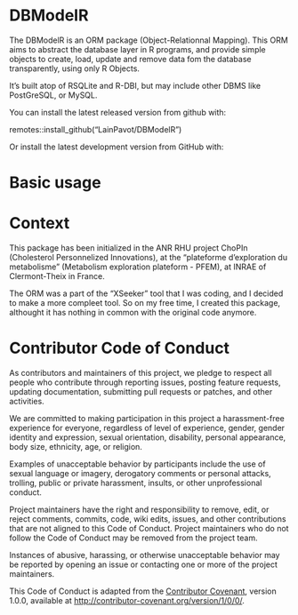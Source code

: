 
# DBModelR

The DBModelR is an ORM package (Object-Relationnal Mapping). This ORM
aims to abstract the database layer in R programs, and provide simple
objects to create, load, update and remove data fom the database
transparently, using only R Objects.

It’s built atop of RSQLite and R-DBI, but may include other DBMS like
PostGreSQL, or MySQL.

You can install the latest released version from github with:

remotes::install\_github(“LainPavot/DBModelR”)

Or install the latest development version from GitHub with:

# Basic usage

# Context

This package has been initialized in the ANR RHU project ChoPIn
(Cholesterol Personnelized Innovations), at the “plateforme
d’exploration du metabolisme” (Metabolism exploration plateform -
PFEM), at INRAE of Clermont-Theix in France.

The ORM was a part of the “XSeeker” tool that I was coding, and I
decided to make a more compleet tool. So on my free time, I created this
package, althought it has nothing in common with the original code
anymore.

# Contributor Code of Conduct

As contributors and maintainers of this project, we pledge to respect
all people who contribute through reporting issues, posting feature
requests, updating documentation, submitting pull requests or patches,
and other activities.

We are committed to making participation in this project a
harassment-free experience for everyone, regardless of level of
experience, gender, gender identity and expression, sexual orientation,
disability, personal appearance, body size, ethnicity, age, or religion.

Examples of unacceptable behavior by participants include the use of
sexual language or imagery, derogatory comments or personal attacks,
trolling, public or private harassment, insults, or other unprofessional
conduct.

Project maintainers have the right and responsibility to remove, edit,
or reject comments, commits, code, wiki edits, issues, and other
contributions that are not aligned to this Code of Conduct. Project
maintainers who do not follow the Code of Conduct may be removed from
the project team.

Instances of abusive, harassing, or otherwise unacceptable behavior may
be reported by opening an issue or contacting one or more of the project
maintainers.

This Code of Conduct is adapted from the [Contributor
Covenant](http:contributor-covenant.org), version 1.0.0, available at
<http://contributor-covenant.org/version/1/0/0/>.
